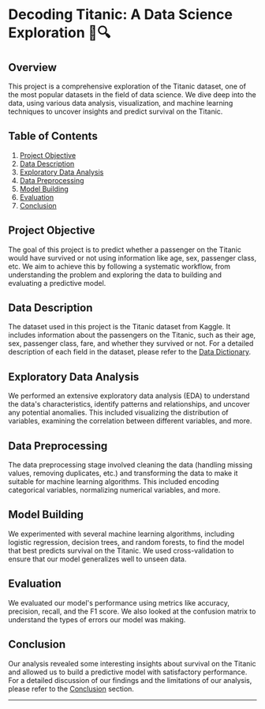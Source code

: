 # Decoding Titanic: A Data Science Exploration 🚢🔍

## Overview

This project is a comprehensive exploration of the Titanic dataset, one of the most popular datasets in the field of data science. We dive deep into the data, using various data analysis, visualization, and machine learning techniques to uncover insights and predict survival on the Titanic.

## Table of Contents

1. [Project Objective](#project-objective)
2. [Data Description](#data-description)
3. [Exploratory Data Analysis](#exploratory-data-analysis)
4. [Data Preprocessing](#data-preprocessing)
5. [Model Building](#model-building)
6. [Evaluation](#evaluation)
7. [Conclusion](#conclusion)

## Project Objective

The goal of this project is to predict whether a passenger on the Titanic would have survived or not using information like age, sex, passenger class, etc. We aim to achieve this by following a systematic workflow, from understanding the problem and exploring the data to building and evaluating a predictive model.

## Data Description

The dataset used in this project is the Titanic dataset from Kaggle. It includes information about the passengers on the Titanic, such as their age, sex, passenger class, fare, and whether they survived or not. For a detailed description of each field in the dataset, please refer to the [Data Dictionary](https://github.com/username/repo/blob/main/Data_Dictionary.md).

## Exploratory Data Analysis

We performed an extensive exploratory data analysis (EDA) to understand the data's characteristics, identify patterns and relationships, and uncover any potential anomalies. This included visualizing the distribution of variables, examining the correlation between different variables, and more.

## Data Preprocessing

The data preprocessing stage involved cleaning the data (handling missing values, removing duplicates, etc.) and transforming the data to make it suitable for machine learning algorithms. This included encoding categorical variables, normalizing numerical variables, and more.

## Model Building

We experimented with several machine learning algorithms, including logistic regression, decision trees, and random forests, to find the model that best predicts survival on the Titanic. We used cross-validation to ensure that our model generalizes well to unseen data.

## Evaluation

We evaluated our model's performance using metrics like accuracy, precision, recall, and the F1 score. We also looked at the confusion matrix to understand the types of errors our model was making.

## Conclusion

Our analysis revealed some interesting insights about survival on the Titanic and allowed us to build a predictive model with satisfactory performance. For a detailed discussion of our findings and the limitations of our analysis, please refer to the [Conclusion](https://github.com/username/repo/blob/main/Conclusion.md) section.

---
